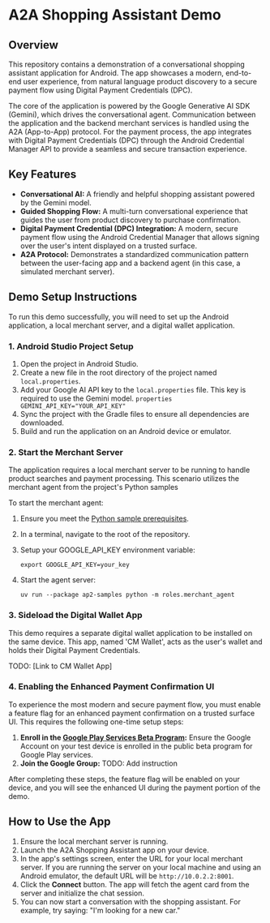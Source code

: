 # A2A Shopping Assistant Demo

## Overview

This repository contains a demonstration of a conversational shopping assistant
application for Android. The app showcases a modern, end-to-end user experience,
from natural language product discovery to a secure payment flow using Digital
Payment Credentials (DPC).

The core of the application is powered by the Google Generative AI SDK (Gemini),
which drives the conversational agent. Communication between the application and
the backend merchant services is handled using the A2A (App-to-App) protocol.
For the payment process, the app integrates with Digital Payment Credentials
(DPC) through the Android Credential Manager API to provide a seamless and
secure transaction experience.

## Key Features

-   **Conversational AI:** A friendly and helpful shopping assistant powered by
    the Gemini model.
-   **Guided Shopping Flow:** A multi-turn conversational experience that guides
    the user from product discovery to purchase confirmation.
-   **Digital Payment Credential (DPC) Integration:** A modern, secure payment
    flow using the Android Credential Manager that allows signing over the
    user's intent displayed on a trusted surface.
-   **A2A Protocol:** Demonstrates a standardized communication pattern between
    the user-facing app and a backend agent (in this case, a simulated merchant
    server).

## Demo Setup Instructions

To run this demo successfully, you will need to set up the Android application,
a local merchant server, and a digital wallet application.

### 1. Android Studio Project Setup

1.  Open the project in Android Studio.
2.  Create a new file in the root directory of the project named
    `local.properties`.
3.  Add your Google AI API key to the `local.properties` file. This key is
    required to use the Gemini model. `properties GEMINI_API_KEY="YOUR_API_KEY"`
4.  Sync the project with the Gradle files to ensure all dependencies are
    downloaded.
5.  Build and run the application on an Android device or emulator.

### 2. Start the Merchant Server

The application requires a local merchant server to be running to handle product
searches and payment processing. This scenario utilizes the merchant agent from
the project's Python samples

To start the merchant agent:

1. Ensure you meet the [Python sample prerequisites](http://github.com/payments-agentic-commerce/ap2/samples/python).
1. In a terminal, navigate to the root of the repository.
1. Setup your GOOGLE_API_KEY environment variable:

    ```
    export GOOGLE_API_KEY=your_key
    ```

1. Start the agent server:

    ```
    uv run --package ap2-samples python -m roles.merchant_agent
    ```

### 3. Sideload the Digital Wallet App

This demo requires a separate digital wallet application to be installed on the
same device. This app, named 'CM Wallet', acts as the user's wallet and holds
their Digital Payment Credentials.

TODO: [Link to CM Wallet App]

### 4. Enabling the Enhanced Payment Confirmation UI

To experience the most modern and secure payment flow, you must enable a feature
flag for an enhanced payment confirmation on a trusted surface UI. This requires
the following one-time setup steps:

1.  **Enroll in the
    [Google Play Services Beta Program](https://developers.google.com/android/guides/beta-program):**
    Ensure the Google Account on your test device is enrolled in the public beta
    program for Google Play services.
2.  **Join the Google Group:** TODO: Add instruction

After completing these steps, the feature flag will be enabled on your device,
and you will see the enhanced UI during the payment portion of the demo.

## How to Use the App

1.  Ensure the local merchant server is running.
2.  Launch the A2A Shopping Assistant app on your device.
3.  In the app's settings screen, enter the URL for your local merchant server.
    If you are running the server on your local machine and using an Android
    emulator, the default URL will be `http://10.0.2.2:8001`.
4.  Click the **Connect** button. The app will fetch the agent card from the
    server and initialize the chat session.
5.  You can now start a conversation with the shopping assistant. For example,
    try saying: "I'm looking for a new car."

